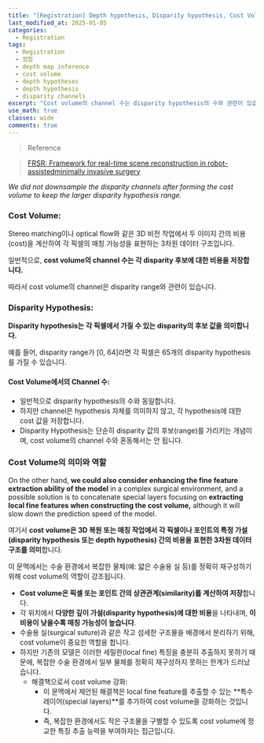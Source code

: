 ```yaml
---
title: "[Registration] Depth hypothesis, Disparity hypothesis, Cost Volume"
last_modified_at: 2025-01-05
categories:
  - Registration
tags:
  - Registration
  - 정합
  - depth map inference
  - cost volume
  - depth hypotheses
  - depth hypothesis
  - disparity channels
excerpt: "Cost volume의 channel 수는 disparity hypothesis의 수와 관련이 있습니다."
use_math: true
classes: wide
comments: true
---
```


> Reference

> [FRSR: Framework for real-time scene reconstruction in robot-assistedminimally invasive surgery](https://www.sciencedirect.com/science/article/pii/S0010482523005863)

_We did not downsample the disparity channels after forming the cost volume to keep the larger disparity hypothesis range._


### Cost Volume:

Stereo matching이나 optical flow와 같은 3D 비전 작업에서 두 이미지 간의 비용(cost)을 계산하여 각 픽셀의 매칭 가능성을 표현하는 3차원 데이터 구조입니다.

일반적으로, **cost volume의 channel 수는 각 disparity 후보에 대한 비용을 저장합니다.** 

따라서 cost volume의 channel은 disparity range와 관련이 있습니다.

### Disparity Hypothesis:

**Disparity hypothesis는 각 픽셀에서 가질 수 있는 disparity의 후보 값을 의미합니다.**

예를 들어, disparity range가 [0, 64]라면 각 픽셀은 65개의 disparity hypothesis를 가질 수 있습니다.

#### Cost Volume에서의 Channel 수:

- 일반적으로 disparity hypothesis의 수와 동일합니다.
- 하지만 channel은 hypothesis 자체를 의미하지 않고, 각 hypothesis에 대한 cost 값을 저장합니다.
- Disparity Hypothesis는 단순히 disparity 값의 후보(range)를 가리키는 개념이며, cost volume의 channel 수와 혼동해서는 안 됩니다.


### Cost Volume의 의미와 역할

On the other hand, **we could also consider enhancing the fine feature extraction ability of the model** in a complex surgical environment, and a possible solution is to concatenate special layers focusing on **extracting local fine features when constructing the cost volume,** although it will slow down the prediction speed of the model.

여기서 **cost volume은 3D 복원 또는 매칭 작업에서 각 픽셀이나 포인트의 특정 가설(disparity hypothesis 또는 depth hypothesis) 간의 비용을 표현한 3차원 데이터 구조를 의미**합니다. 

이 문맥에서는 수술 환경에서 복잡한 물체(예: 얇은 수술용 실 등)를 정확히 재구성하기 위해 cost volume의 역할이 강조됩니다.

- **Cost volume은 픽셀 또는 포인트 간의 상관관계(similarity)를 계산하여 저장**합니다.
- 각 위치에서 **다양한 깊이 가설(disparity hypothesis)에 대한 비용**을 나타내며, **이 비용이 낮을수록 매칭 가능성이 높습니다**.
- 수술용 실(surgical suture)과 같은 작고 섬세한 구조물을 배경에서 분리하기 위해, cost volume이 중요한 역할을 합니다.
- 하지만 기존의 모델은 이러한 세밀한(local fine) 특징을 충분히 추출하지 못하기 때문에, 복잡한 수술 환경에서 일부 물체를 정확히 재구성하지 못하는 한계가 드러났습니다.
  - 해결책으로서 cost volume 강화:
    - 이 문맥에서 제안된 해결책은 local fine feature를 추출할 수 있는 **특수 레이어(special layers)**를 추가하여 cost volume을 강화하는 것입니다.
    - 즉, 복잡한 환경에서도 작은 구조물을 구별할 수 있도록 cost volume에 정교한 특징 추출 능력을 부여하자는 접근입니다.


